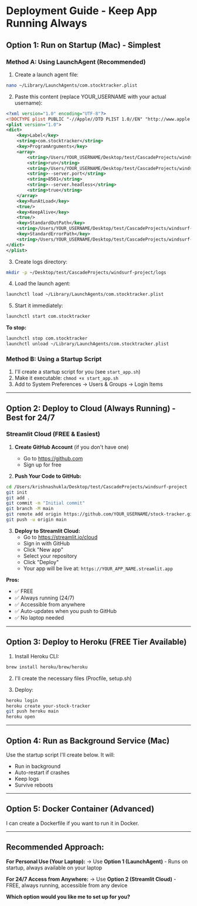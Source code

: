 # Deployment Guide - Keep App Running Always

## Option 1: Run on Startup (Mac) - Simplest

### Method A: Using LaunchAgent (Recommended)

1. Create a launch agent file:

```bash
nano ~/Library/LaunchAgents/com.stocktracker.plist
```

2. Paste this content (replace YOUR_USERNAME with your actual username):

```xml
<?xml version="1.0" encoding="UTF-8"?>
<!DOCTYPE plist PUBLIC "-//Apple//DTD PLIST 1.0//EN" "http://www.apple.com/DTDs/PropertyList-1.0.dtd">
<plist version="1.0">
<dict>
    <key>Label</key>
    <string>com.stocktracker</string>
    <key>ProgramArguments</key>
    <array>
        <string>/Users/YOUR_USERNAME/Desktop/test/CascadeProjects/windsurf-project/venv/bin/streamlit</string>
        <string>run</string>
        <string>/Users/YOUR_USERNAME/Desktop/test/CascadeProjects/windsurf-project/app.py</string>
        <string>--server.port</string>
        <string>8501</string>
        <string>--server.headless</string>
        <string>true</string>
    </array>
    <key>RunAtLoad</key>
    <true/>
    <key>KeepAlive</key>
    <true/>
    <key>StandardOutPath</key>
    <string>/Users/YOUR_USERNAME/Desktop/test/CascadeProjects/windsurf-project/logs/stdout.log</string>
    <key>StandardErrorPath</key>
    <string>/Users/YOUR_USERNAME/Desktop/test/CascadeProjects/windsurf-project/logs/stderr.log</string>
</dict>
</plist>
```

3. Create logs directory:
```bash
mkdir -p ~/Desktop/test/CascadeProjects/windsurf-project/logs
```

4. Load the launch agent:
```bash
launchctl load ~/Library/LaunchAgents/com.stocktracker.plist
```

5. Start it immediately:
```bash
launchctl start com.stocktracker
```

**To stop:**
```bash
launchctl stop com.stocktracker
launchctl unload ~/Library/LaunchAgents/com.stocktracker.plist
```

### Method B: Using a Startup Script

1. I'll create a startup script for you (see `start_app.sh`)
2. Make it executable: `chmod +x start_app.sh`
3. Add to System Preferences → Users & Groups → Login Items

---

## Option 2: Deploy to Cloud (Always Running) - Best for 24/7

### Streamlit Cloud (FREE & Easiest)

1. **Create GitHub Account** (if you don't have one)
   - Go to https://github.com
   - Sign up for free

2. **Push Your Code to GitHub:**
```bash
cd /Users/krishnashukla/Desktop/test/CascadeProjects/windsurf-project
git init
git add .
git commit -m "Initial commit"
git branch -M main
git remote add origin https://github.com/YOUR_USERNAME/stock-tracker.git
git push -u origin main
```

3. **Deploy to Streamlit Cloud:**
   - Go to https://streamlit.io/cloud
   - Sign in with GitHub
   - Click "New app"
   - Select your repository
   - Click "Deploy"
   - Your app will be live at: `https://YOUR_APP_NAME.streamlit.app`

**Pros:**
- ✅ FREE
- ✅ Always running (24/7)
- ✅ Accessible from anywhere
- ✅ Auto-updates when you push to GitHub
- ✅ No laptop needed

---

## Option 3: Deploy to Heroku (FREE Tier Available)

1. Install Heroku CLI:
```bash
brew install heroku/brew/heroku
```

2. I'll create the necessary files (Procfile, setup.sh)

3. Deploy:
```bash
heroku login
heroku create your-stock-tracker
git push heroku main
heroku open
```

---

## Option 4: Run as Background Service (Mac)

Use the startup script I'll create below. It will:
- Run in background
- Auto-restart if crashes
- Keep logs
- Survive reboots

---

## Option 5: Docker Container (Advanced)

I can create a Dockerfile if you want to run it in Docker.

---

## Recommended Approach:

**For Personal Use (Your Laptop):**
→ Use **Option 1 (LaunchAgent)** - Runs on startup, always available on your laptop

**For 24/7 Access from Anywhere:**
→ Use **Option 2 (Streamlit Cloud)** - FREE, always running, accessible from any device

**Which option would you like me to set up for you?**
